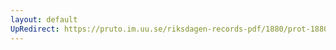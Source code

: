```yaml
---
layout: default
UpRedirect: https://pruto.im.uu.se/riksdagen-records-pdf/1880/prot-1880--ak--039/prot-1880--ak--039_005.pdf
---
```

